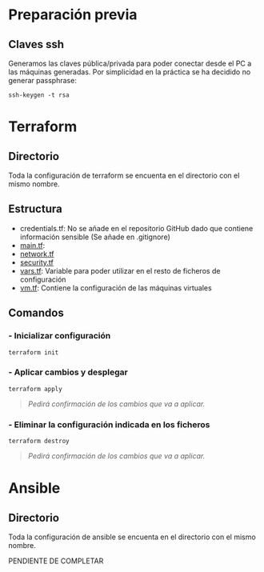 # Preparación previa
## Claves ssh
Generamos las claves pública/privada para poder conectar desde el PC a las máquinas generadas. Por simplicidad en la práctica se ha decidido no generar passphrase:
```
ssh-keygen -t rsa
```

# Terraform
## Directorio
Toda la configuración de terraform se encuenta en el directorio con el mismo nombre.

## Estructura
- credentials.tf: No se añade en el repositorio GitHub dado que contiene información sensible (Se añade en .gitignore)
- [main.tf](Terraform/main.tf): 
- [network.tf](Terraform/network.tf)
- [security.tf](Terraform/security.tf)
- [vars.tf](Terraform/vars.tf): Variable para poder utilizar en el resto de ficheros de configuración
- [vm.tf](Terraform/vm.tf): Contiene la configuración de las máquinas virtuales

## Comandos
### - Inicializar configuración
```
terraform init
```

### - Aplicar cambios y desplegar
```
terraform apply
``` 
>_Pedirá confirmación de los cambios que va a aplicar._

### - Eliminar la configuración indicada en los ficheros
```
terraform destroy
```
>_Pedirá confirmación de los cambios que va a aplicar._

# Ansible
## Directorio
Toda la configuración de ansible se encuenta en el directorio con el mismo nombre.

PENDIENTE DE COMPLETAR
